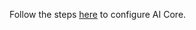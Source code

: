 Follow the steps [here](https://developers.sap.com/tutorials/ai-core-genai-hana-vector.html#fec75117-fb0c-40da-b3cc-d9927244495e) to configure AI Core.
